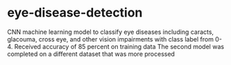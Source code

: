 # eye-disease-detection
CNN machine learning model to classify eye diseases including caracts, glacouma, cross eye, and other vision impairments with class label from 0-4. 
Received accuracy of 85 percent on training data
The second model was completed on a different dataset that was more processed 
